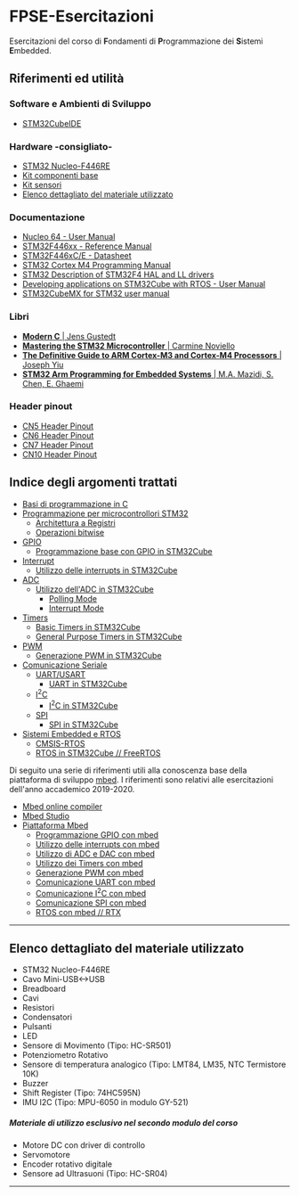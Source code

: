 # FPSE-Esercitazioni
Esercitazioni del corso di **F**ondamenti di **P**rogrammazione dei **S**istemi **E**mbedded. 


## Riferimenti ed utilità

### Software e Ambienti di Sviluppo
* [STM32CubeIDE](https://www.st.com/en/development-tools/stm32cubeide.html#tools-software)

### Hardware -consigliato-
* [STM32 Nucleo-F446RE](https://www.st.com/en/evaluation-tools/nucleo-f446re.html)
* [Kit componenti base](https://www.amazon.it/dp/B01MQIO78W)
* [Kit sensori](https://www.amazon.it/dp/B01N79PG4G)
* [Elenco dettagliato del materiale utilizzato](https://github.com/p-ansatz/FPSE-Esercitazioni#elenco-dettagliato-del-materiale-utilizzato)

### Documentazione
* [Nucleo 64 - User Manual](https://www.st.com/resource/en/user_manual/dm00105823-stm32-nucleo-64-boards-mb1136-stmicroelectronics.pdf)
* [STM32F446xx - Reference Manual](https://www.st.com/resource/en/reference_manual/dm00135183-stm32f446xx-advanced-arm-based-32-bit-mcus-stmicroelectronics.pdf)
* [STM32F446xC/E - Datasheet](https://www.st.com/resource/en/datasheet/stm32f446mc.pdf)
* [STM32 Cortex M4 Programming Manual](https://www.st.com/resource/en/programming_manual/dm00046982-stm32-cortexm4-mcus-and-mpus-programming-manual-stmicroelectronics.pdf)
* [STM32 Description of STM32F4 HAL and LL drivers](https://www.st.com/resource/en/user_manual/dm00105879-description-of-stm32f4-hal-and-ll-drivers-stmicroelectronics.pdf)
* [Developing applications on STM32Cube with RTOS - User Manual](https://www.st.com/resource/en/user_manual/dm00105262-developing-applications-on-stm32cube-with-rtos-stmicroelectronics.pdf)
* [STM32CubeMX for STM32 user manual](https://www.st.com/content/ccc/resource/technical/document/user_manual/10/c5/1a/43/3a/70/43/7d/DM00104712.pdf/files/DM00104712.pdf/jcr:content/translations/en.DM00104712.pdf)


### Libri
* [**Modern C** | Jens Gustedt](https://www.manning.com/books/modern-c)
* [**Mastering the STM32 Microcontroller** | Carmine Noviello](https://leanpub.com/mastering-stm32)
* [**The Definitive Guide to ARM Cortex-M3 and Cortex-M4 Processors** | Joseph Yiu](https://www.amazon.it/Definitive-Guide-Cortex®-M3-Cortex®-M4-Processors/dp/0124080820)
* [**STM32 Arm Programming for Embedded Systems** |  M.A. Mazidi, S. Chen, E. Ghaemi](https://www.amazon.it/STM32-Arm-Programming-Embedded-Systems/dp/0997925949/)

### Header pinout
* [CN5 Header Pinout](https://github.com/p-ansatz/FPSE-Esercitazioni/blob/2020_2021/HeadersPinout.md#cn5-header-pinout)
* [CN6 Header Pinout](https://github.com/p-ansatz/FPSE-Esercitazioni/blob/2020_2021/HeadersPinout.md#cn6-header-pinout)
* [CN7 Header Pinout](https://github.com/p-ansatz/FPSE-Esercitazioni/blob/2020_2021/HeadersPinout.md#cn7-header-pinout)
* [CN10 Header Pinout](https://github.com/p-ansatz/FPSE-Esercitazioni/blob/2020_2021/HeadersPinout.md#cn10-header-pinout)


## Indice degli argomenti trattati
* [Basi di programmazione in C](https://github.com/p-ansatz/FPSE-Esercitazioni/tree/2020_2021/01%20-%20Programmazione%20C)
* [Programmazione per microcontrollori STM32](https://github.com/p-ansatz/FPSE-Esercitazioni/tree/2020_2021/02%20-%20STM32%20Programmazione%20Base)
    * [Architettura a Registri](https://github.com/p-ansatz/FPSE-Esercitazioni/tree/2020_2021/02%20-%20STM32%20Programmazione%20Base#architettura-arm-registri)
    * [Operazioni bitwise](https://github.com/p-ansatz/FPSE-Esercitazioni/tree/2020_2021/03%20-%20Digital%20IO%20e%20GPIO#dettagli-per-lo-sviluppo)
* [GPIO](https://github.com/p-ansatz/FPSE-Esercitazioni/tree/2020_2021/03%20-%20Digital%20IO%20e%20GPIO#gpio-e-registri-per-la-loro-gestione)
    * [Programmazione base con GPIO in STM32Cube](https://github.com/p-ansatz/FPSE-Esercitazioni/tree/2020_2021/03%20-%20Digital%20IO%20e%20GPIO#implementazione)
* [Interrupt](https://github.com/p-ansatz/FPSE-Esercitazioni/tree/2020_2021/04%20-%20GPIO%20e%20Interrupt#requisiti-teorici)
    * [Utilizzo delle interrupts in STM32Cube](https://github.com/p-ansatz/FPSE-Esercitazioni/tree/2020_2021/04%20-%20GPIO%20e%20Interrupt#implementazione-e-altri-dettagli)
* [ADC](https://github.com/p-ansatz/FPSE-Esercitazioni/tree/2020_2021/05%20-%20IO%20Analogico#requisiti-teorici)
    * [Utilizzo dell'ADC in STM32Cube](https://github.com/p-ansatz/FPSE-Esercitazioni/tree/2020_2021/05%20-%20IO%20Analogico#io-analogico-con-stm32cube)
        * [Polling Mode](https://github.com/p-ansatz/FPSE-Esercitazioni/tree/2020_2021/05%20-%20IO%20Analogico#polling-mode)
        * [Interrupt Mode](https://github.com/p-ansatz/FPSE-Esercitazioni/tree/2020_2021/05%20-%20IO%20Analogico#interrupt-mode)
* [Timers](https://github.com/p-ansatz/FPSE-Esercitazioni/tree/2020_2021/06%20-%20Timers%20e%20PWM#timers)
    * [Basic Timers in STM32Cube](https://github.com/p-ansatz/FPSE-Esercitazioni/tree/2020_2021/06%20-%20Timers%20e%20PWM#alarm_clock-basic-timers)
    * [General Purpose Timers in STM32Cube](https://github.com/p-ansatz/FPSE-Esercitazioni/tree/2020_2021/06%20-%20Timers%20e%20PWM#watch-general-timers)
* [PWM](https://github.com/p-ansatz/FPSE-Esercitazioni/tree/2020_2021/06%20-%20Timers%20e%20PWM#pulse-width-modulation-pwm)
    * [Generazione PWM in STM32Cube](https://github.com/p-ansatz/FPSE-Esercitazioni/tree/2020_2021/06%20-%20Timers%20e%20PWM#generazione-pwm-in-stm32cube)
* [Comunicazione Seriale](https://github.com/p-ansatz/FPSE-Esercitazioni/tree/2020_2021/07%20-%20Comunicazione%20Seriale#requisiti-teorici)
    * [UART/USART](https://github.com/p-ansatz/FPSE-Esercitazioni/tree/2020_2021/07%20-%20Comunicazione%20Seriale#uart-e-usart)
        * [UART in STM32Cube](https://github.com/p-ansatz/FPSE-Esercitazioni/tree/2020_2021/07%20-%20Comunicazione%20Seriale#comunicazione-usart-con-stm32cube)
    * [I<sup>2</sup>C](https://github.com/p-ansatz/FPSE-Esercitazioni/tree/2020_2021/07%20-%20Comunicazione%20Seriale#i2c)
        * [I<sup>2</sup>C in STM32Cube](https://github.com/p-ansatz/FPSE-Esercitazioni/tree/2020_2021/07%20-%20Comunicazione%20Seriale#comunicazione-i2c-in-stm32cube)
    * [SPI](https://github.com/p-ansatz/FPSE-Esercitazioni/tree/2020_2021/07%20-%20Comunicazione%20Seriale#spi)
        * [SPI in STM32Cube](https://github.com/p-ansatz/FPSE-Esercitazioni/tree/2020_2021/07%20-%20Comunicazione%20Seriale#comunicazione-spi-in-stm32cube)
* [Sistemi Embedded e RTOS](https://github.com/p-ansatz/FPSE-Esercitazioni/tree/2019_2020/08%20-%20RTOS#sistemi-embedded-e-rtos)
    * [CMSIS-RTOS](https://github.com/p-ansatz/FPSE-Esercitazioni/tree/2019_2020/08%20-%20RTOS#cmsis-rtos)
    * [RTOS in STM32Cube // FreeRTOS](https://github.com/p-ansatz/FPSE-Esercitazioni/tree/2019_2020/08%20-%20RTOS#rtos-in-stm32cube--freertos)

Di seguito una serie di riferimenti utili alla conoscenza base della piattaforma di sviluppo [mbed](https://os.mbed.com). I riferimenti sono relativi alle esercitazioni dell'anno accademico 2019-2020.
* [Mbed online compiler](https://ide.mbed.com/compiler)
* [Mbed Studio](https://os.mbed.com/studio)
* [Piattaforma Mbed](https://github.com/p-ansatz/FPSE-Esercitazioni/tree/2019_2020/Esercitazione%205%20-%20IO%20Digitale%20con%20mbed#overview)
    * [Programmazione GPIO con mbed](https://github.com/p-ansatz/FPSE-Esercitazioni/tree/2019_2020/Esercitazione%205%20-%20IO%20Digitale%20con%20mbed#implementazione-ed-altri-dettagli)
    * [Utilizzo delle interrupts con mbed](https://github.com/p-ansatz/FPSE-Esercitazioni/tree/2019_2020/Esercitazione%205%20-%20IO%20Digitale%20con%20mbed#interruptin)
    * [Utilizzo di ADC e DAC con mbed](https://github.com/p-ansatz/FPSE-Esercitazioni/tree/2019_2020/Esercitazione%206%20-%20IO%20Analogico#io-analogico-con-mbed)
    * [Utilizzo dei Timers con mbed](https://github.com/p-ansatz/FPSE-Esercitazioni/tree/2019_2020/Esercitazione%207%20-%20Timers%20e%20PWM#utilizzo-dei-timers-in-mbed)
    * [Generazione PWM con mbed](https://github.com/p-ansatz/FPSE-Esercitazioni/tree/2019_2020/Esercitazione%207%20-%20Timers%20e%20PWM#generazione-pwm-con-mbed)
    * [Comunicazione UART con mbed](https://github.com/p-ansatz/FPSE-Esercitazioni/tree/2019_2020/Esercitazione%208%20-%20Comunicazione%20Seriale#comunicazione-uart-con-mbed)
    * [Comunicazione I<sup>2</sup>C con mbed](https://github.com/p-ansatz/FPSE-Esercitazioni/tree/2019_2020/Esercitazione%208%20-%20Comunicazione%20Seriale#comunicazione-i2c-con-mbed) 
    * [Comunicazione  SPI con mbed](https://github.com/p-ansatz/FPSE-Esercitazioni/tree/2019_2020/Esercitazione%208%20-%20Comunicazione%20Seriale#comunicazione-spi-con-mbed)
     * [RTOS con mbed // RTX](https://github.com/p-ansatz/FPSE-Esercitazioni/tree/2019_2020/Esercitazione%209%20-%20RTOS#rtos-con-mbed--rtx)


***

## Elenco dettagliato del materiale utilizzato

- STM32 Nucleo-F446RE
- Cavo Mini-USB<->USB
- Breadboard
- Cavi
- Resistori
- Condensatori
- Pulsanti
- LED
- Sensore di Movimento (Tipo: HC-SR501)
- Potenziometro Rotativo
- Sensore di temperatura analogico (Tipo: LMT84, LM35, NTC Termistore 10K)
- Buzzer
- Shift Register (Tipo: 74HC595N)
- IMU I2C (Tipo: MPU-6050 in modulo GY-521)

##### Materiale di utilizzo esclusivo nel secondo modulo del corso
- Motore DC con driver di controllo
- Servomotore
- Encoder rotativo digitale
- Sensore ad Ultrasuoni (Tipo: HC-SR04)
-------------------

